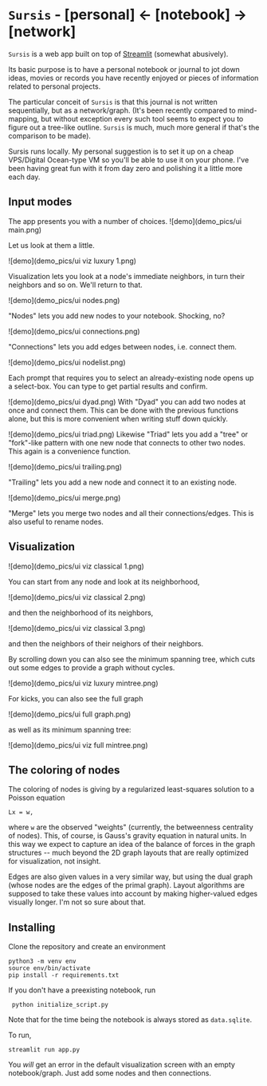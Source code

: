 # `Sursis` - [personal] <- [notebook] -> [network]

`Sursis` is a web app built on top of [Streamlit](https://streamlit.io) (somewhat abusively). 

Its basic purpose is to have a personal notebook or journal to jot down ideas, movies or records you have recently enjoyed or pieces of information related to personal projects. 

The particular conceit of `Sursis` is that this journal is not written sequentially, but as a network/graph. (It's been recently compared to mind-mapping, but without exception every such tool seems to expect you to figure out a tree-like outline. `Sursis` is much, much more general if that's the comparison to be made).


Sursis runs locally. My personal suggestion is to set it up on a cheap VPS/Digital Ocean-type VM so you'll be able to use it on your phone. I've been having great fun with it from day zero and polishing it a little more each day.

## Input modes

The app presents you with a number of choices. 
![demo](demo_pics/ui main.png)

Let us look at them a little.

![demo](demo_pics/ui viz luxury 1.png)

Visualization lets you look at a node's immediate neighbors, in turn their neighbors and so on. We'll return to that.

![demo](demo_pics/ui nodes.png)

"Nodes" lets you add new nodes to your notebook. Shocking, no?

![demo](demo_pics/ui connections.png)

"Connections" lets you add edges between nodes, i.e. connect them.

![demo](demo_pics/ui nodelist.png)

Each prompt that requires you to select an already-existing node opens up a select-box. You can type to get partial results and confirm.

![demo](demo_pics/ui dyad.png)
With "Dyad" you can add two nodes at once and connect them. This can be done with the previous functions alone, but this is more convenient when writing stuff down quickly.

![demo](demo_pics/ui triad.png)
Likewise "Triad" lets you add a "tree" or "fork"-like pattern with one new node that connects to other two nodes. This again is a convenience function. 

![demo](demo_pics/ui trailing.png)

"Trailing" lets you add a new node and connect it to an existing node.

![demo](demo_pics/ui merge.png)

"Merge" lets you merge two nodes and all their connections/edges. This is also useful to rename nodes.

## Visualization

![demo](demo_pics/ui viz classical 1.png)

You can start from any node and look at its neighborhood, 

![demo](demo_pics/ui viz classical 2.png)

and then the neighborhood of its neighbors,

![demo](demo_pics/ui viz classical 3.png)

and then the neighbors of their neighors of their neighbors.

By scrolling down you can also see the minimum spanning tree, which cuts out some edges to provide a graph without cycles.

![demo](demo_pics/ui viz luxury mintree.png)

For kicks, you can also see the full graph

![demo](demo_pics/ui full graph.png)

as well as its minimum spanning tree:

![demo](demo_pics/ui viz full mintree.png)


## The coloring of nodes

The coloring of nodes is giving by a regularized least-squares solution to a Poisson equation 

    Lx = w, 

 where `w` are the observed "weights" (currently, the betweenness centrality of nodes). This, of course, is Gauss's gravity equation in natural units. In this way we expect to capture an idea of the balance of forces in the graph structures --  much beyond the 2D graph layouts that are really optimized for visualization, not insight.

Edges are also given values in a very similar way, but using the dual graph (whose nodes are the edges of the primal graph). Layout algorithms are supposed to take these values into account by making higher-valued edges visually longer. I'm not so sure about that.

## Installing

Clone the repository and create an environment

    python3 -m venv env
    source env/bin/activate
    pip install -r requirements.txt

If you don't have a preexisting notebook, run 

     python initialize_script.py

Note that for the time being the notebook is always stored as `data.sqlite`.

To run,

    streamlit run app.py

You *will* get an error in the default visualization screen with an empty notebook/graph. Just add some nodes and then connections.
